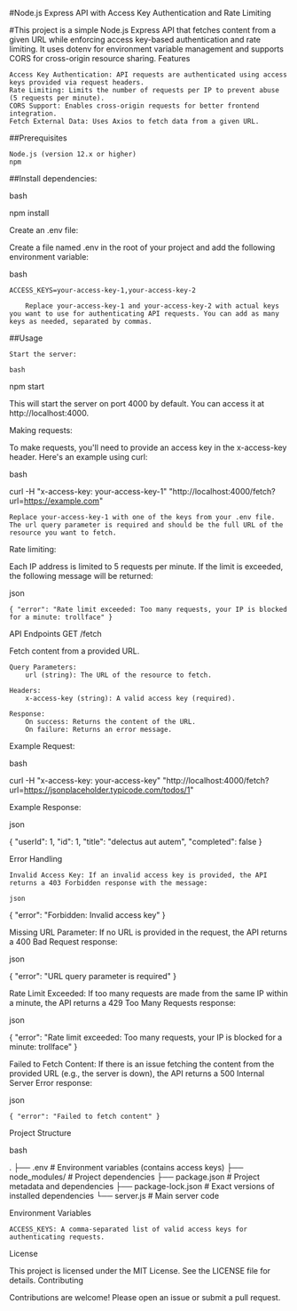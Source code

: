 #Node.js Express API with Access Key Authentication and Rate Limiting

#This project is a simple Node.js Express API that fetches content from a given URL while enforcing access key-based authentication and rate limiting. It uses dotenv for environment variable management and supports CORS for cross-origin resource sharing.
Features

    Access Key Authentication: API requests are authenticated using access keys provided via request headers.
    Rate Limiting: Limits the number of requests per IP to prevent abuse (5 requests per minute).
    CORS Support: Enables cross-origin requests for better frontend integration.
    Fetch External Data: Uses Axios to fetch data from a given URL.

##Prerequisites

    Node.js (version 12.x or higher)
    npm

##Install dependencies:

bash

npm install

Create an .env file:

Create a file named .env in the root of your project and add the following environment variable:

bash

    ACCESS_KEYS=your-access-key-1,your-access-key-2

        Replace your-access-key-1 and your-access-key-2 with actual keys you want to use for authenticating API requests. You can add as many keys as needed, separated by commas.

##Usage

    Start the server:

    bash

npm start

This will start the server on port 4000 by default. You can access it at http://localhost:4000.

Making requests:

To make requests, you'll need to provide an access key in the x-access-key header. Here's an example using curl:

bash

curl -H "x-access-key: your-access-key-1" "http://localhost:4000/fetch?url=https://example.com"

    Replace your-access-key-1 with one of the keys from your .env file.
    The url query parameter is required and should be the full URL of the resource you want to fetch.

Rate limiting:

Each IP address is limited to 5 requests per minute. If the limit is exceeded, the following message will be returned:

json

    { "error": "Rate limit exceeded: Too many requests, your IP is blocked for a minute: trollface" }

API Endpoints
GET /fetch

Fetch content from a provided URL.

    Query Parameters:
        url (string): The URL of the resource to fetch.

    Headers:
        x-access-key (string): A valid access key (required).

    Response:
        On success: Returns the content of the URL.
        On failure: Returns an error message.

Example Request:

bash

curl -H "x-access-key: your-access-key" "http://localhost:4000/fetch?url=https://jsonplaceholder.typicode.com/todos/1"

Example Response:

json

{
  "userId": 1,
  "id": 1,
  "title": "delectus aut autem",
  "completed": false
}

Error Handling

    Invalid Access Key: If an invalid access key is provided, the API returns a 403 Forbidden response with the message:

    json

{ "error": "Forbidden: Invalid access key" }

Missing URL Parameter: If no URL is provided in the request, the API returns a 400 Bad Request response:

json

{ "error": "URL query parameter is required" }

Rate Limit Exceeded: If too many requests are made from the same IP within a minute, the API returns a 429 Too Many Requests response:

json

{ "error": "Rate limit exceeded: Too many requests, your IP is blocked for a minute: trollface" }

Failed to Fetch Content: If there is an issue fetching the content from the provided URL (e.g., the server is down), the API returns a 500 Internal Server Error response:

json

    { "error": "Failed to fetch content" }

Project Structure

bash

.
├── .env                # Environment variables (contains access keys)
├── node_modules/       # Project dependencies
├── package.json        # Project metadata and dependencies
├── package-lock.json   # Exact versions of installed dependencies
└── server.js           # Main server code

Environment Variables

    ACCESS_KEYS: A comma-separated list of valid access keys for authenticating requests.

License

This project is licensed under the MIT License. See the LICENSE file for details.
Contributing

Contributions are welcome! Please open an issue or submit a pull request.

